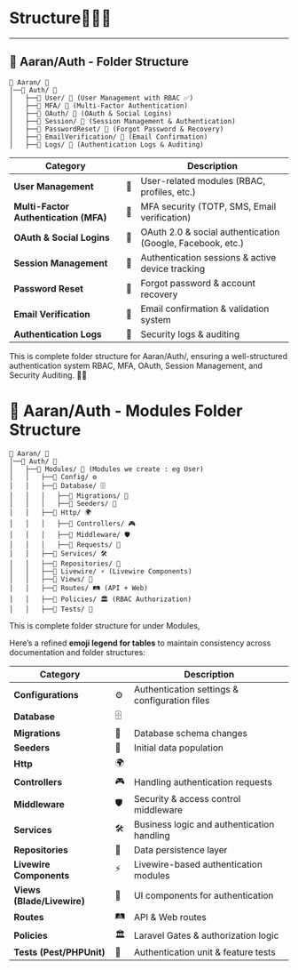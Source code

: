 # **Structure**📁📜✨

---

## **📂 Aaran/Auth - Folder Structure**
```
📂 Aaran/ 🚀
│──📂 Auth/ 🔐
│   ├──📂 User/ 👤 (User Management with RBAC ✅)
│   ├──📂 MFA/ 🔑 (Multi-Factor Authentication)
│   ├──📂 OAuth/ 🔗 (OAuth & Social Logins)
│   ├──📂 Session/ 🔄 (Session Management & Authentication)
│   ├──📂 PasswordReset/ 🔄 (Forgot Password & Recovery)
│   ├──📂 EmailVerification/ 📧 (Email Confirmation)
│   ├──📂 Logs/ 📜 (Authentication Logs & Auditing)

```

| **Category**       |   | **Description** |
|-------------------|------------|----------------|
| **User Management** | 👤 | User-related modules (RBAC, profiles, etc.) |
| **Multi-Factor Authentication (MFA)** | 🔑 | MFA security (TOTP, SMS, Email verification) |
| **OAuth & Social Logins** | 🔗 | OAuth 2.0 & social authentication (Google, Facebook, etc.) |
| **Session Management** | 🔄 | Authentication sessions & active device tracking |
| **Password Reset** | 🔄 | Forgot password & account recovery |
| **Email Verification** | 📧 | Email confirmation & validation system |
| **Authentication Logs** | 📜 | Security logs & auditing |

This is complete folder structure for Aaran/Auth/, ensuring a well-structured authentication
system RBAC, MFA, OAuth, Session Management, and Security Auditing. 🚀🔐


# 📂 Aaran/Auth - Modules Folder Structure
```
📂 Aaran/ 🚀
│──📂 Auth/ 🔐
│   ├──📂 Modules/ 👤 (Modules we create : eg User)
│   │   ├──📂 Config/ ⚙️
│   │   ├──📂 Database/ 🗄️
│   │   │   ├──📂 Migrations/ 📜
│   │   │   ├──📂 Seeders/ 🌱
│   │   ├──📂 Http/ 🌍
│   │   │   ├──📂 Controllers/ 🎮
│   │   │   ├──📂 Middleware/ 🛡️
│   │   │   ├──📂 Requests/ 📩
│   │   ├──📂 Services/ 🛠️
│   │   ├──📂 Repositories/ 💾
│   │   ├──📂 Livewire/ ⚡ (Livewire Components)
│   │   ├──📂 Views/ 👀
│   │   ├──📂 Routes/ 🛤️ (API + Web)
│   │   ├──📂 Policies/ 🏛️ (RBAC Authorization)
│   │   ├──📂 Tests/ 🧪
```
This is complete folder structure for under Modules,

Here’s a refined **emoji legend for tables** to maintain consistency across documentation and folder structures:

| **Category**               |     | **Description** |
|----------------------------|-----|----------------|
| **Configurations**         | ⚙️  | Authentication settings & configuration files |
| **Database**               | 🗄️  |  |
| **Migrations**             | 📜  | Database schema changes |
| **Seeders**                | 🌱  | Initial data population |
| **Http**                   | 🌍  |  |
| **Controllers**            | 🎮  | Handling authentication requests |
| **Middleware**             | 🛡️ | Security & access control middleware |
| **Services**               | 🛠️ | Business logic and authentication handling |
| **Repositories**           | 💾  | Data persistence layer |
| **Livewire Components**    | ⚡   | Livewire-based authentication modules |
| **Views (Blade/Livewire)** | 👀  | UI components for authentication |
| **Routes**                 | 🛤️ | API & Web routes |
| **Policies**               | 🏛️ | Laravel Gates & authorization logic |
| **Tests (Pest/PHPUnit)**   | 🧪  | Authentication unit & feature tests |

